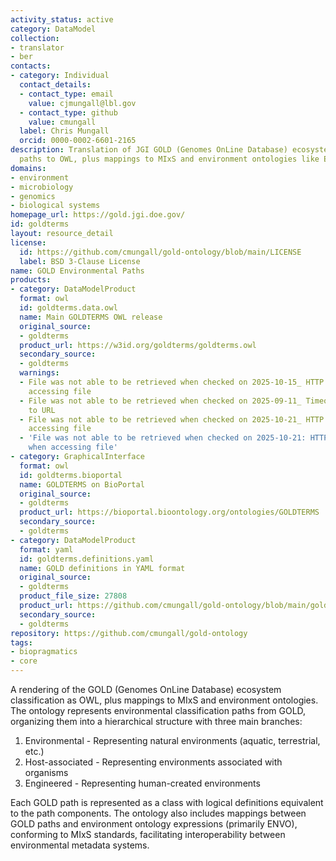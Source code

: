 ```yaml
---
activity_status: active
category: DataModel
collection:
- translator
- ber
contacts:
- category: Individual
  contact_details:
  - contact_type: email
    value: cjmungall@lbl.gov
  - contact_type: github
    value: cmungall
  label: Chris Mungall
  orcid: 0000-0002-6601-2165
description: Translation of JGI GOLD (Genomes OnLine Database) ecosystem classification
  paths to OWL, plus mappings to MIxS and environment ontologies like ENVO.
domains:
- environment
- microbiology
- genomics
- biological systems
homepage_url: https://gold.jgi.doe.gov/
id: goldterms
layout: resource_detail
license:
  id: https://github.com/cmungall/gold-ontology/blob/main/LICENSE
  label: BSD 3-Clause License
name: GOLD Environmental Paths
products:
- category: DataModelProduct
  format: owl
  id: goldterms.data.owl
  name: Main GOLDTERMS OWL release
  original_source:
  - goldterms
  product_url: https://w3id.org/goldterms/goldterms.owl
  secondary_source:
  - goldterms
  warnings:
  - File was not able to be retrieved when checked on 2025-10-15_ HTTP 404 error when
    accessing file
  - File was not able to be retrieved when checked on 2025-09-11_ Timeout connecting
    to URL
  - File was not able to be retrieved when checked on 2025-10-21_ HTTP 404 error when
    accessing file
  - 'File was not able to be retrieved when checked on 2025-10-21: HTTP 404 error
    when accessing file'
- category: GraphicalInterface
  format: owl
  id: goldterms.bioportal
  name: GOLDTERMS on BioPortal
  original_source:
  - goldterms
  product_url: https://bioportal.bioontology.org/ontologies/GOLDTERMS
  secondary_source:
  - goldterms
- category: DataModelProduct
  format: yaml
  id: goldterms.definitions.yaml
  name: GOLD definitions in YAML format
  original_source:
  - goldterms
  product_file_size: 27808
  product_url: https://github.com/cmungall/gold-ontology/blob/main/gold_definitions.yaml
  secondary_source:
  - goldterms
repository: https://github.com/cmungall/gold-ontology
tags:
- biopragmatics
- core
---
```

A rendering of the GOLD (Genomes OnLine Database) ecosystem classification as OWL, plus mappings to MIxS and environment ontologies. The ontology represents environmental classification paths from GOLD, organizing them into a hierarchical structure with three main branches:

1. Environmental - Representing natural environments (aquatic, terrestrial, etc.)
2. Host-associated - Representing environments associated with organisms
3. Engineered - Representing human-created environments

Each GOLD path is represented as a class with logical definitions equivalent to the path components. The ontology also includes mappings between GOLD paths and environment ontology expressions (primarily ENVO), conforming to MIxS standards, facilitating interoperability between environmental metadata systems.